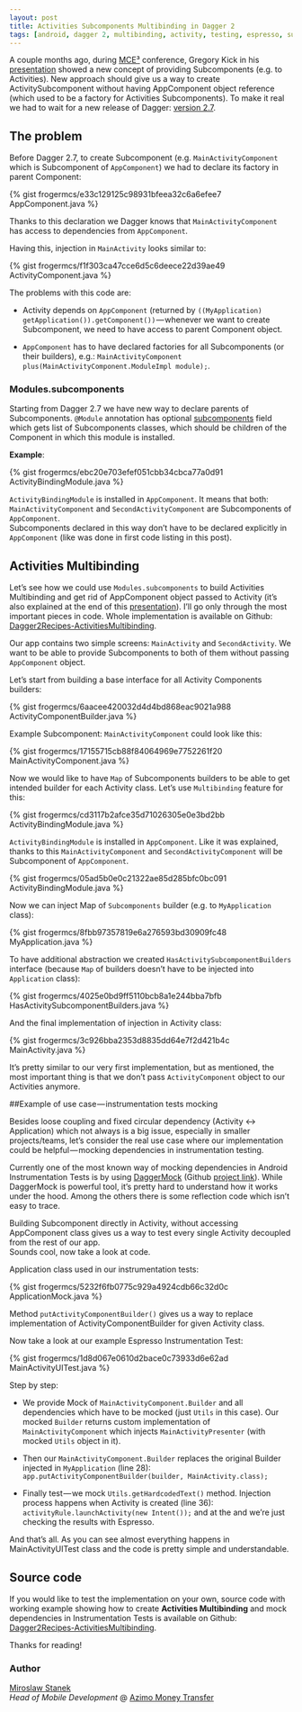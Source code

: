 ```yaml
---
layout: post
title: Activities Subcomponents Multibinding in Dagger 2
tags: [android, dagger 2, multibinding, activity, testing, espresso, subcomponents]
---
```


A couple months ago, during [MCE³](http://2016.mceconf.com/) conference, Gregory Kick in his [presentation](https://www.youtube.com/watch?v=iwjXqRlEevg) showed a new concept of providing Subcomponents (e.g. to Activities). New approach should give us a way to create ActivitySubcomponent without having AppComponent object reference (which used to be a factory for Activities Subcomponents).
To make it real we had to wait for a new release of Dagger: [version 2.7](https://github.com/google/dagger/releases/tag/dagger-2.7).

## The problem

Before Dagger 2.7, to create Subcomponent (e.g. `MainActivityComponent` which is Subcomponent of `AppComponent`) we had to declare its factory in parent Component:

{% gist frogermcs/e33c129125c98931bfeea32c6a6efee7 AppComponent.java %}

Thanks to this declaration we Dagger knows that `MainActivityComponent` has access to dependencies from `AppComponent`.

Having this, injection in `MainActivity` looks similar to:

{% gist frogermcs/f1f303ca47cce6d5c6deece22d39ae49 ActivityComponent.java %}

The problems with this code are:

- Activity depends on `AppComponent` (returned by `((MyApplication) getApplication()).getComponent())` — whenever we want to create Subcomponent, we need to have access to parent Component object.

- `AppComponent` has to have declared factories for all Subcomponents (or their builders), e.g.: 
`MainActivityComponent plus(MainActivityComponent.ModuleImpl module);`.

### Modules.subcomponents
Starting from Dagger 2.7 we have new way to declare parents of Subcomponents. `@Module` annotation has optional [subcomponents](http://google.github.io/dagger/api/2.7/dagger/Module.html#subcomponents--) field which gets list of Subcomponents classes, which should be children of the Component in which this module is installed.

**Example**:

{% gist frogermcs/ebc20e703efef051cbb34cbca77a0d91 ActivityBindingModule.java %}

`ActivityBindingModule` is installed in `AppComponent`. It means that both: `MainActivityComponent` and `SecondActivityComponent` are Subcomponents of `AppComponent`.  
Subcomponents declared in this way don’t have to be declared explicitly in `AppComponent` (like was done in first code listing in this post). 

## Activities Multibinding

Let’s see how we could use `Modules.subcomponents` to build Activities Multibinding and get rid of AppComponent object passed to Activity (it’s also explained at the end of this [presentation](https://www.youtube.com/watch?v=iwjXqRlEevg&feature=youtu.be&t=1693)). I’ll go only through the most important pieces in code. 
Whole implementation is available on Github: [Dagger2Recipes-ActivitiesMultibinding](https://github.com/frogermcs/Dagger2Recipes-ActivitiesMultibinding).

Our app contains two simple screens: `MainActivity` and `SecondActivity`. We want to be able to provide Subcomponents to both of them without passing `AppComponent` object.

Let’s start from building a base interface for all Activity Components builders:

{% gist frogermcs/6aacee420032d4d4bd868eac9021a988 ActivityComponentBuilder.java %}

Example Subcomponent: `MainActivityComponent` could look like this:

{% gist frogermcs/17155715cb88f84064969e7752261f20 MainActivityComponent.java %}

Now we would like to have `Map` of Subcomponents builders to be able to get intended builder for each Activity class. Let’s use `Multibinding` feature for this:

{% gist frogermcs/cd3117b2afce35d71026305e0e3bd2bb ActivityBindingModule.java %}

`ActivityBindingModule` is installed in `AppComponent`. Like it was explained, thanks to this `MainActivityComponent` and `SecondActivityComponent` will be Subcomponent of `AppComponent`.

{% gist frogermcs/05ad5b0e0c21322ae85d285bfc0bc091 ActivityBindingModule.java %}

Now we can inject Map of `Subcomponents` builder (e.g. to `MyApplication` class):

{% gist frogermcs/8fbb97357819e6a276593bd30909fc48 MyApplication.java %}

To have additional abstraction we created `HasActivitySubcomponentBuilders` interface (because `Map` of builders doesn’t have to be injected into `Application` class):

{% gist frogermcs/4025e0bd9ff5110bcb8a1e244bba7bfb HasActivitySubcomponentBuilders.java %}

And the final implementation of injection in Activity class:

{% gist frogermcs/3c926bba2353d8835dd64e7f2d421b4c MainActivity.java %}

It’s pretty similar to our very first implementation, but as mentioned, the most important thing is that we don’t pass `ActivityComponent` object to our Activities anymore.

##Example of use case — instrumentation tests mocking

Besides loose coupling and fixed circular dependency (Activity <-> Application) which not always is a big issue, especially in smaller projects/teams, let’s consider the real use case where our implementation could be helpful — mocking dependencies in instrumentation testing.

Currently one of the most known way of mocking dependencies in Android Instrumentation Tests is by using [DaggerMock](https://medium.com/@fabioCollini/android-testing-using-dagger-2-mockito-and-a-custom-junit-rule-c8487ed01b56#.eh5zfyou5) (Github [project link](https://github.com/fabioCollini/DaggerMock)). While DaggerMock is powerful tool, it’s pretty hard to understand how it works under the hood. Among the others there is some reflection code which isn’t easy to trace.

Building Subcomponent directly in Activity, without accessing AppComponent class gives us a way to test every single Activity decoupled from the rest of our app.  
Sounds cool, now take a look at code.

Application class used in our instrumentation tests:

{% gist frogermcs/5232f6fb0775c929a4924cdb66c32d0c ApplicationMock.java %}

Method `putActivityComponentBuilder()` gives us a way to replace implementation of ActivityComponentBuilder for given Activity class.

Now take a look at our example Espresso Instrumentation Test:

{% gist frogermcs/1d8d067e0610d2bace0c73933d6e62ad MainActivityUITest.java %}

Step by step:

- We provide Mock of `MainActivityComponent.Builder` and all dependencies which have to be mocked (just `Utils` in this case). Our mocked `Builder` returns custom implementation of `MainActivityComponent` which injects `MainActivityPresenter` (with mocked `Utils` object in it).

- Then our `MainActivityComponent.Builder` replaces the original Builder injected in `MyApplication` (line 28): `app.putActivityComponentBuilder(builder, MainActivity.class);`
- Finally test — we mock `Utils.getHardcodedText()` method. Injection process happens when Activity is created (line 36): `activityRule.launchActivity(new Intent());` and at the and we’re just checking the results with Espresso. 

And that’s all. As you can see almost everything happens in MainActivityUITest class and the code is pretty simple and understandable. 

## Source code

If you would like to test the implementation on your own, source code with working example showing how to create **Activities Multibinding** and mock dependencies in Instrumentation Tests is available on Github: [Dagger2Recipes-ActivitiesMultibinding](https://github.com/frogermcs/Dagger2Recipes-ActivitiesMultibinding).

Thanks for reading!

### Author 

[Miroslaw Stanek]  
*Head of Mobile Development* @ [Azimo Money Transfer]

[Miroslaw Stanek]:http://about.me/froger_mcs
[Azimo Money Transfer]:https://azimo.com
